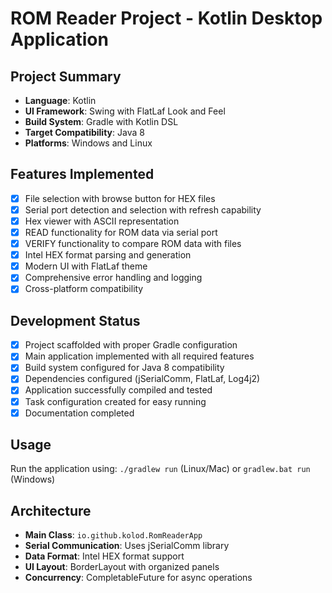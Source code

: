 # ROM Reader Project - Kotlin Desktop Application

## Project Summary
- **Language**: Kotlin
- **UI Framework**: Swing with FlatLaf Look and Feel
- **Build System**: Gradle with Kotlin DSL
- **Target Compatibility**: Java 8
- **Platforms**: Windows and Linux

## Features Implemented
- [x] File selection with browse button for HEX files
- [x] Serial port detection and selection with refresh capability
- [x] Hex viewer with ASCII representation
- [x] READ functionality for ROM data via serial port
- [x] VERIFY functionality to compare ROM data with files
- [x] Intel HEX format parsing and generation
- [x] Modern UI with FlatLaf theme
- [x] Comprehensive error handling and logging
- [x] Cross-platform compatibility

## Development Status
- [x] Project scaffolded with proper Gradle configuration
- [x] Main application implemented with all required features
- [x] Build system configured for Java 8 compatibility
- [x] Dependencies configured (jSerialComm, FlatLaf, Log4j2)
- [x] Application successfully compiled and tested
- [x] Task configuration created for easy running
- [x] Documentation completed

## Usage
Run the application using: `./gradlew run` (Linux/Mac) or `gradlew.bat run` (Windows)

## Architecture
- **Main Class**: `io.github.kolod.RomReaderApp`
- **Serial Communication**: Uses jSerialComm library
- **Data Format**: Intel HEX format support
- **UI Layout**: BorderLayout with organized panels
- **Concurrency**: CompletableFuture for async operations